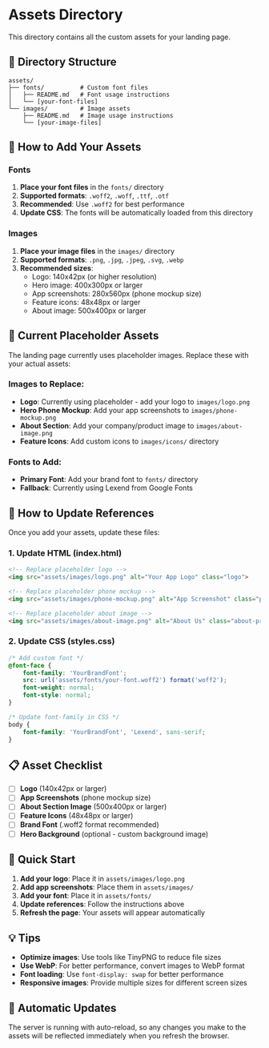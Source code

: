 # Assets Directory

This directory contains all the custom assets for your landing page.

## 📁 Directory Structure

```
assets/
├── fonts/          # Custom font files
│   ├── README.md   # Font usage instructions
│   └── [your-font-files]
└── images/         # Image assets
    ├── README.md   # Image usage instructions
    └── [your-image-files]
```

## 🎨 How to Add Your Assets

### Fonts
1. **Place your font files** in the `fonts/` directory
2. **Supported formats**: `.woff2`, `.woff`, `.ttf`, `.otf`
3. **Recommended**: Use `.woff2` for best performance
4. **Update CSS**: The fonts will be automatically loaded from this directory

### Images
1. **Place your image files** in the `images/` directory
2. **Supported formats**: `.png`, `.jpg`, `.jpeg`, `.svg`, `.webp`
3. **Recommended sizes**:
   - Logo: 140x42px (or higher resolution)
   - Hero image: 400x300px or larger
   - App screenshots: 280x560px (phone mockup size)
   - Feature icons: 48x48px or larger
   - About image: 500x400px or larger

## 📝 Current Placeholder Assets

The landing page currently uses placeholder images. Replace these with your actual assets:

### Images to Replace:
- **Logo**: Currently using placeholder - add your logo to `images/logo.png`
- **Hero Phone Mockup**: Add your app screenshots to `images/phone-mockup.png`
- **About Section**: Add your company/product image to `images/about-image.png`
- **Feature Icons**: Add custom icons to `images/icons/` directory

### Fonts to Add:
- **Primary Font**: Add your brand font to `fonts/` directory
- **Fallback**: Currently using Lexend from Google Fonts

## 🔧 How to Update References

Once you add your assets, update these files:

### 1. Update HTML (index.html)
```html
<!-- Replace placeholder logo -->
<img src="assets/images/logo.png" alt="Your App Logo" class="logo">

<!-- Replace placeholder phone mockup -->
<img src="assets/images/phone-mockup.png" alt="App Screenshot" class="phone-screen">

<!-- Replace placeholder about image -->
<img src="assets/images/about-image.png" alt="About Us" class="about-preview">
```

### 2. Update CSS (styles.css)
```css
/* Add custom font */
@font-face {
    font-family: 'YourBrandFont';
    src: url('assets/fonts/your-font.woff2') format('woff2');
    font-weight: normal;
    font-style: normal;
}

/* Update font-family in CSS */
body {
    font-family: 'YourBrandFont', 'Lexend', sans-serif;
}
```

## 📋 Asset Checklist

- [ ] **Logo** (140x42px or larger)
- [ ] **App Screenshots** (phone mockup size)
- [ ] **About Section Image** (500x400px or larger)
- [ ] **Feature Icons** (48x48px or larger)
- [ ] **Brand Font** (.woff2 format recommended)
- [ ] **Hero Background** (optional - custom background image)

## 🚀 Quick Start

1. **Add your logo**: Place it in `assets/images/logo.png`
2. **Add app screenshots**: Place them in `assets/images/`
3. **Add your font**: Place it in `assets/fonts/`
4. **Update references**: Follow the instructions above
5. **Refresh the page**: Your assets will appear automatically

## 💡 Tips

- **Optimize images**: Use tools like TinyPNG to reduce file sizes
- **Use WebP**: For better performance, convert images to WebP format
- **Font loading**: Use `font-display: swap` for better performance
- **Responsive images**: Provide multiple sizes for different screen sizes

## 🔄 Automatic Updates

The server is running with auto-reload, so any changes you make to the assets will be reflected immediately when you refresh the browser. 